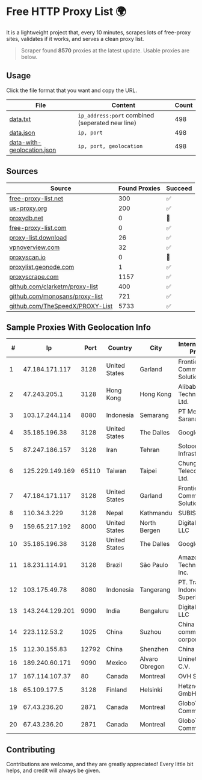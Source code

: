 
# Free HTTP Proxy List 🌍

It is a lightweight project that, every 10 minutes, scrapes lots of free-proxy sites, validates if it works, and serves a clean proxy list.


> Scraper found **8570** proxies at the latest update. Usable proxies are below.

## Usage

Click the file format that you want and copy the URL.


|File|Content|Count|
|----|-------|-----|
|[data.txt](https://raw.githubusercontent.com/themiralay/Proxy-List-World/master/data.txt)|`ip_address:port` combined (seperated new line)|498|
|[data.json](https://raw.githubusercontent.com/themiralay/Proxy-List-World/master/data.json)|`ip, port`|498|
|[data-with-geolocation.json](https://raw.githubusercontent.com/themiralay/Proxy-List-World/master/data-with-geolocation.json)|`ip, port, geolocation`|498|

## Sources

|Source|Found Proxies|Succeed|
|------|-------------|-------|
|[free-proxy-list.net](https://free-proxy-list.net)|300|✅|
|[us-proxy.org](https://www.us-proxy.org)|200|✅|
|[proxydb.net](http://proxydb.net)|0|🚫|
|[free-proxy-list.com](https://free-proxy-list.com/?page=&port=&type%5B%5D=http&type%5B%5D=https&up_time=0&search=Search)|0|✅|
|[proxy-list.download](https://www.proxy-list.download/HTTP)|26|✅|
|[vpnoverview.com](https://vpnoverview.com/privacy/anonymous-browsing/free-proxy-servers)|32|✅|
|[proxyscan.io](https://www.proxyscan.io)|0|🚫|
|[proxylist.geonode.com](https://proxylist.geonode.com/api/proxy-list?limit=300&page=1&sort_by=lastChecked&sort_type=desc&protocols=http,https)|1|✅|
|[proxyscrape.com](https://api.proxyscrape.com/v2/?request=displayproxies&protocol=http&timeout=10000&country=all&ssl=all&anonymity=all)|1157|✅|
|[github.com/clarketm/proxy-list](https://raw.githubusercontent.com/clarketm/proxy-list/master/proxy-list-raw.txt)|400|✅|
|[github.com/monosans/proxy-list](https://raw.githubusercontent.com/monosans/proxy-list/main/proxies/http.txt)|721|✅|
|[github.com/TheSpeedX/PROXY-List](https://raw.githubusercontent.com/TheSpeedX/PROXY-List/master/http.txt)|5733|✅|


## Sample Proxies With Geolocation Info

|#|Ip|Port|Country|City|Internet Service Provider|
|-|--|----|-------|----|-------------------------|
|1|47.184.171.117|3128|United States|Garland|Frontier Communications Solutions|
|2|47.243.205.1|3128|Hong Kong|Hong Kong|Alibaba (US) Technology Co., Ltd.|
|3|103.17.244.114|8080|Indonesia|Semarang|PT Media Sarana Data|
|4|35.185.196.38|3128|United States|The Dalles|Google LLC|
|5|87.247.186.157|3128|Iran|Tehran|Sotoon Cloud Infrastracuture|
|6|125.229.149.169|65110|Taiwan|Taipei|Chunghwa Telecom Co., Ltd.|
|7|47.184.171.117|3128|United States|Garland|Frontier Communications Solutions|
|8|110.34.3.229|3128|Nepal|Kathmandu|SUBISU C7|
|9|159.65.217.192|8000|United States|North Bergen|DigitalOcean, LLC|
|10|35.185.196.38|3128|United States|The Dalles|Google LLC|
|11|18.231.114.91|3128|Brazil|São Paulo|Amazon Technologies Inc.|
|12|103.175.49.78|8080|Indonesia|Tangerang|PT. Trans Indonesia Superkoridor|
|13|143.244.129.201|9090|India|Bengaluru|DigitalOcean, LLC|
|14|223.112.53.2|1025|China|Suzhou|China Mobile communications corporation|
|15|112.30.155.83|12792|China|Shenzhen|China Mobile|
|16|189.240.60.171|9090|Mexico|Alvaro Obregon|Uninet S.A. de C.V.|
|17|167.114.107.37|80|Canada|Montreal|OVH SAS|
|18|65.109.177.5|3128|Finland|Helsinki|Hetzner Online GmbH|
|19|67.43.236.20|2871|Canada|Montreal|GloboTech Communications|
|20|67.43.236.20|2871|Canada|Montreal|GloboTech Communications|



## Contributing

Contributions are welcome, and they are greatly appreciated! Every
little bit helps, and credit will always be given.

